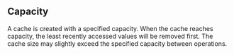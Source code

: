 ## Capacity

A cache is created with a specified capacity. When the cache reaches capacity, the least recently accessed values will be removed first. The cache size may slightly exceed the specified capacity between operations.

